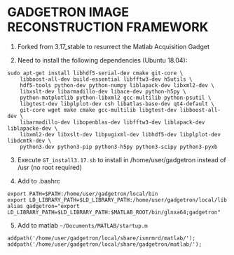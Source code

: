 GADGETRON IMAGE RECONSTRUCTION FRAMEWORK
========================================

1. Forked from 3.17_stable to resurrect the Matlab Acquisition Gadget

2. Need to install the following dependencies (Ubuntu 18.04):
```
sudo apt-get install libhdf5-serial-dev cmake git-core \
    libboost-all-dev build-essential libfftw3-dev h5utils \
    hdf5-tools python-dev python-numpy liblapack-dev libxml2-dev \
    libxslt-dev libarmadillo-dev libace-dev python-h5py \
    python-matplotlib python-libxml2 gcc-multilib python-psutil \
    libgtest-dev libplplot-dev csh libatlas-base-dev qt4-default \
    git-core wget make cmake gcc-multilib libgtest-dev libboost-all-dev \
    libarmadillo-dev libopenblas-dev libfftw3-dev liblapack-dev liblapacke-dev \
    libxml2-dev libxslt-dev libpugixml-dev libhdf5-dev libplplot-dev libdcmtk-dev \
    python3-dev python3-pip python3-h5py python3-scipy python3-pyxb
```
3. Execute ```GT_install3.17.sh``` to install in /home/user/gadgetron instead of /usr (no root required)

4. Add to .bashrc
```
export PATH=$PATH:/home/user/gadgetron/local/bin
export LD_LIBRARY_PATH=$LD_LIBRARY_PATH:/home/user/gadgetron/local/lib
alias gadgetron="export LD_LIBRARY_PATH=$LD_LIBRARY_PATH:$MATLAB_ROOT/bin/glnxa64;gadgetron"
```

5. Add to matlab ```~/Documents/MATLAB/startup.m```
```
addpath('/home/user/gadgetron/local/share/ismrmrd/matlab/');
addpath('/home/user/gadgetron/local/share/gadgetron/matlab/');
```
